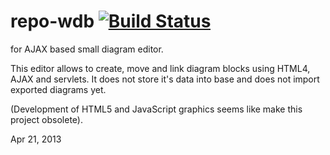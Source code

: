 repo-wdb [![Build Status](https://secure.travis-ci.org/javadev/repo_wdb.png)](http://travis-ci.org/javadev/repo_wdb)
========

for AJAX based small diagram editor.

This editor allows to create, move and link diagram blocks using HTML4, AJAX and servlets.
It does not store it's data into base and does not import exported diagrams yet.

(Development of HTML5 and JavaScript graphics seems like make this project obsolete).

Apr 21, 2013
